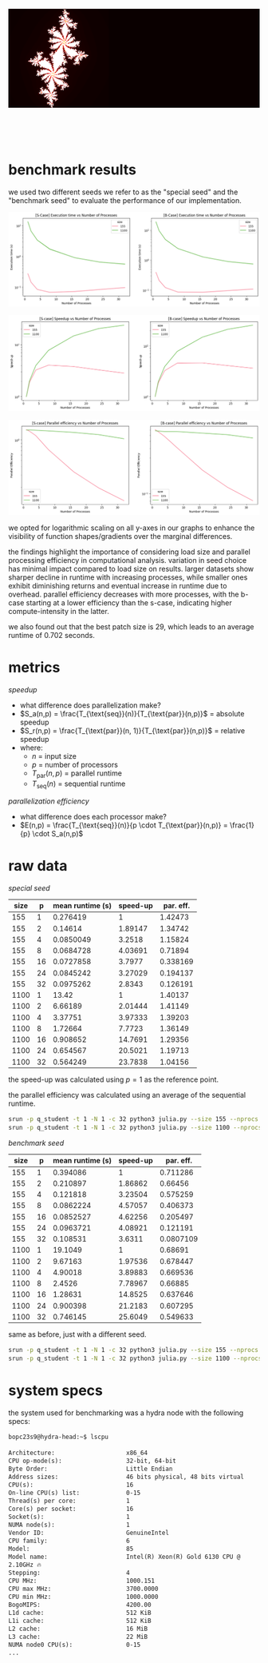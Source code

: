 ![Julia Set](./assets/out.png)

<br><br><br>

# benchmark results

we used two different seeds we refer to as the "special seed" and the "benchmark seed" to evaluate the performance of our implementation.

![Absolute Runtime vs. Number of Processes](./assets/nprocs-exectime.png)

![Relative Speed-up vs. Number of Processes](./assets/nprocs-speedup.png)

![Parallel Efficiency vs. Number of Processes](./assets/nprocs-parefficiency.png)

we opted for logarithmic scaling on all y-axes in our graphs to enhance the visibility of function shapes/gradients over the marginal differences.

the findings highlight the importance of considering load size and parallel processing efficiency in computational analysis. variation in seed choice has minimal impact compared to load size on results. larger datasets show sharper decline in runtime with increasing processes, while smaller ones exhibit diminishing returns and eventual increase in runtime due to overhead. parallel efficiency decreases with more processes, with the b-case starting at a lower efficiency than the s-case, indicating higher compute-intensity in the latter.

we also found out that the best patch size is 29, which leads to an average runtime of 0.702 seconds.

# metrics

_speedup_

-   what difference does parallelization make?
-   $S_a(n,p) = \frac{T_{\text{seq}}(n)}{T_{\text{par}}(n,p)}$ = absolute speedup
-   $S_r(n,p) = \frac{T_{\text{par}}(n, 1)}{T_{\text{par}}(n,p)}$ = relative speedup
-   where:
    -   $n$ = input size
    -   $p$ = number of processors
    -   $T_{\text{par}}(n,p)$ = parallel runtime
    -   $T_{\text{seq}}(n)$ = sequential runtime

_parallelization efficiency_

-   what difference does each processor make?
-   $E(n,p) = \frac{T_{\text{seq}}(n)}{p \cdot T_{\text{par}}(n,p)} = \frac{1}{p} \cdot S_a(n,p)$

# raw data

_special seed_

| size | p   | mean runtime (s) | speed-up | par. eff. |
| ---- | --- | ---------------- | -------- | --------- |
| 155  | 1   | 0.276419         | 1        | 1.42473   |
| 155  | 2   | 0.14614          | 1.89147  | 1.34742   |
| 155  | 4   | 0.0850049        | 3.2518   | 1.15824   |
| 155  | 8   | 0.0684728        | 4.03691  | 0.71894   |
| 155  | 16  | 0.0727858        | 3.7977   | 0.338169  |
| 155  | 24  | 0.0845242        | 3.27029  | 0.194137  |
| 155  | 32  | 0.0975262        | 2.8343   | 0.126191  |
| 1100 | 1   | 13.42            | 1        | 1.40137   |
| 1100 | 2   | 6.66189          | 2.01444  | 1.41149   |
| 1100 | 4   | 3.37751          | 3.97333  | 1.39203   |
| 1100 | 8   | 1.72664          | 7.7723   | 1.36149   |
| 1100 | 16  | 0.908652         | 14.7691  | 1.29356   |
| 1100 | 24  | 0.654567         | 20.5021  | 1.19713   |
| 1100 | 32  | 0.564249         | 23.7838  | 1.04156   |

the speed-up was calculated using $p=1$ as the reference point.

the parallel efficiency was calculated using an average of the sequential runtime.

```bash
srun -p q_student -t 1 -N 1 -c 32 python3 julia.py --size 155 --nprocs 1 # 155;20;1;0.39382300106808543
srun -p q_student -t 1 -N 1 -c 32 python3 julia.py --size 1100 --nprocs 1 # 1100;20;1;18.806384983938187
```

_benchmark seed_

| size | p   | mean runtime (s) | speed-up | par. eff. |
| ---- | --- | ---------------- | -------- | --------- |
| 155  | 1   | 0.394086         | 1        | 0.711286  |
| 155  | 2   | 0.210897         | 1.86862  | 0.66456   |
| 155  | 4   | 0.121818         | 3.23504  | 0.575259  |
| 155  | 8   | 0.0862224        | 4.57057  | 0.406373  |
| 155  | 16  | 0.0852527        | 4.62256  | 0.205497  |
| 155  | 24  | 0.0963721        | 4.08921  | 0.121191  |
| 155  | 32  | 0.108531         | 3.6311   | 0.0807109 |
| 1100 | 1   | 19.1049          | 1        | 0.68691   |
| 1100 | 2   | 9.67163          | 1.97536  | 0.678447  |
| 1100 | 4   | 4.90018          | 3.89883  | 0.669536  |
| 1100 | 8   | 2.4526           | 7.78967  | 0.66885   |
| 1100 | 16  | 1.28631          | 14.8525  | 0.637646  |
| 1100 | 24  | 0.900398         | 21.2183  | 0.607295  |
| 1100 | 32  | 0.746145         | 25.6049  | 0.549633  |

same as before, just with a different seed.

```bash
srun -p q_student -t 1 -N 1 -c 32 python3 julia.py --size 155 --nprocs 1 --benchmark # 155;20;1;0.2803074959665537
srun -p q_student -t 1 -N 1 -c 32 python3 julia.py --size 1100 --nprocs 1 --benchmark # 1100;20;1;13.123375411145389
```

# system specs

the system used for benchmarking was a hydra node with the following specs:

```plaintext
bopc23s9@hydra-head:~$ lscpu

Architecture:                    x86_64
CPU op-mode(s):                  32-bit, 64-bit
Byte Order:                      Little Endian
Address sizes:                   46 bits physical, 48 bits virtual
CPU(s):                          16
On-line CPU(s) list:             0-15
Thread(s) per core:              1
Core(s) per socket:              16
Socket(s):                       1
NUMA node(s):                    1
Vendor ID:                       GenuineIntel
CPU family:                      6
Model:                           85
Model name:                      Intel(R) Xeon(R) Gold 6130 CPU @ 2.10GHz 🔥
Stepping:                        4
CPU MHz:                         1000.151
CPU max MHz:                     3700.0000
CPU min MHz:                     1000.0000
BogoMIPS:                        4200.00
L1d cache:                       512 KiB
L1i cache:                       512 KiB
L2 cache:                        16 MiB
L3 cache:                        22 MiB
NUMA node0 CPU(s):               0-15
...
```
